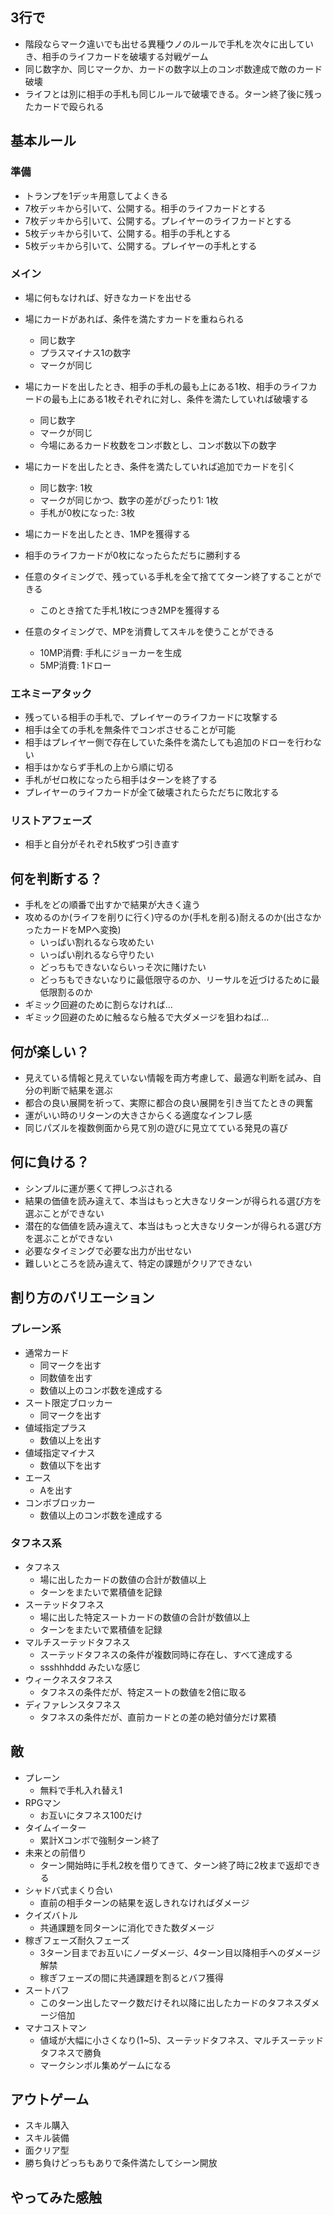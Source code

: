 ## 3行で

* 階段ならマーク違いでも出せる異種ウノのルールで手札を次々に出していき、相手のライフカードを破壊する対戦ゲーム
* 同じ数字か、同じマークか、カードの数字以上のコンボ数達成で敵のカード破壊
* ライフとは別に相手の手札も同じルールで破壊できる。ターン終了後に残ったカードで殴られる

## 基本ルール

### 準備
* トランプを1デッキ用意してよくきる
* 7枚デッキから引いて、公開する。相手のライフカードとする
* 7枚デッキから引いて、公開する。プレイヤーのライフカードとする
* 5枚デッキから引いて、公開する。相手の手札とする
* 5枚デッキから引いて、公開する。プレイヤーの手札とする

### メイン
* 場に何もなければ、好きなカードを出せる

* 場にカードがあれば、条件を満たすカードを重ねられる
  * 同じ数字
  * プラスマイナス1の数字
  * マークが同じ

* 場にカードを出したとき、相手の手札の最も上にある1枚、相手のライフカードの最も上にある1枚それぞれに対し、条件を満たしていれば破壊する
  * 同じ数字
  * マークが同じ
  * 今場にあるカード枚数をコンボ数とし、コンボ数以下の数字

* 場にカードを出したとき、条件を満たしていれば追加でカードを引く
  * 同じ数字: 1枚
  * マークが同じかつ、数字の差がぴったり1: 1枚
  * 手札が0枚になった: 3枚

* 場にカードを出したとき、1MPを獲得する

* 相手のライフカードが0枚になったらただちに勝利する

* 任意のタイミングで、残っている手札を全て捨ててターン終了することができる
  * このとき捨てた手札1枚につき2MPを獲得する

* 任意のタイミングで、MPを消費してスキルを使うことができる
  * 10MP消費: 手札にジョーカーを生成
  * 5MP消費: 1ドロー

### エネミーアタック

* 残っている相手の手札で、プレイヤーのライフカードに攻撃する
* 相手は全ての手札を無条件でコンボさせることが可能
* 相手はプレイヤー側で存在していた条件を満たしても追加のドローを行わない
* 相手はかならず手札の上から順に切る
* 手札がゼロ枚になったら相手はターンを終了する
* プレイヤーのライフカードが全て破壊されたらただちに敗北する

### リストアフェーズ

* 相手と自分がそれぞれ5枚ずつ引き直す

## 何を判断する？

* 手札をどの順番で出すかで結果が大きく違う
* 攻めるのか(ライフを削りに行く)守るのか(手札を削る)耐えるのか(出さなかったカードをMPへ変換)
  * いっぱい割れるなら攻めたい
  * いっぱい削れるなら守りたい
  * どっちもできないならいっそ次に賭けたい
  * どっちもできないなりに最低限守るのか、リーサルを近づけるために最低限割るのか
* ギミック回避のために割らなければ...
* ギミック回避のために触るなら触るで大ダメージを狙わねば...

## 何が楽しい？

* 見えている情報と見えていない情報を両方考慮して、最適な判断を試み、自分の判断で結果を選ぶ
* 都合の良い展開を祈って、実際に都合の良い展開を引き当てたときの興奮
* 運がいい時のリターンの大きさからくる適度なインフレ感
* 同じパズルを複数側面から見て別の遊びに見立てている発見の喜び

## 何に負ける？

* シンプルに運が悪くて押しつぶされる
* 結果の価値を読み違えて、本当はもっと大きなリターンが得られる選び方を選ぶことができない
* 潜在的な価値を読み違えて、本当はもっと大きなリターンが得られる選び方を選ぶことができない
* 必要なタイミングで必要な出力が出せない
* 難しいところを読み違えて、特定の課題がクリアできない

## 割り方のバリエーション

### プレーン系
* 通常カード
  * 同マークを出す
  * 同数値を出す
  * 数値以上のコンボ数を達成する
* スート限定ブロッカー
  * 同マークを出す
* 値域指定プラス
  * 数値以上を出す
* 値域指定マイナス
  * 数値以下を出す
* エース
  * Aを出す
* コンボブロッカー
  * 数値以上のコンボ数を達成する

### タフネス系
* タフネス
  * 場に出したカードの数値の合計が数値以上
  * ターンをまたいで累積値を記録
* スーテッドタフネス
  * 場に出した特定スートカードの数値の合計が数値以上
  * ターンをまたいで累積値を記録
* マルチスーテッドタフネス
  * スーテッドタフネスの条件が複数同時に存在し、すべて達成する
  * ssshhhddd みたいな感じ
* ウィークネスタフネス
  * タフネスの条件だが、特定スートの数値を2倍に取る
* ディファレンスタフネス
  * タフネスの条件だが、直前カードとの差の絶対値分だけ累積

## 敵

* プレーン
  * 無料で手札入れ替え1
* RPGマン
  * お互いにタフネス100だけ
* タイムイーター
  * 累計Xコンボで強制ターン終了
* 未来との前借り
  * ターン開始時に手札2枚を借りてきて、ターン終了時に2枚まで返却できる
* シャドバ式まくり合い
  * 直前の相手ターンの結果を返しきれなければダメージ
* クイズバトル
  * 共通課題を同ターンに消化できた数ダメージ
* 稼ぎフェーズ耐久フェーズ
  * 3ターン目までお互いにノーダメージ、4ターン目以降相手へのダメージ解禁
  * 稼ぎフェーズの間に共通課題を割るとバフ獲得
* スートバフ
  * このターン出したマーク数だけそれ以降に出したカードのタフネスダメージ倍加
* マナコストマン
  * 値域が大幅に小さくなり(1~5)、スーテッドタフネス、マルチスーテッドタフネスで勝負
  * マークシンボル集めゲームになる

## アウトゲーム

* スキル購入
* スキル装備
* 面クリア型
* 勝ち負けどっちもありで条件満たしてシーン開放

## やってみた感触

